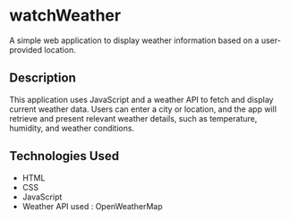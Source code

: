 # watchWeather

A simple web application to display weather information based on a user-provided location.

## Description

This application uses JavaScript and a weather API to fetch and display current weather data. Users can enter a city or location, and the app will retrieve and present relevant weather details, such as temperature, humidity, and weather conditions.

## Technologies Used

* HTML
* CSS
* JavaScript
* Weather API used : OpenWeatherMap
